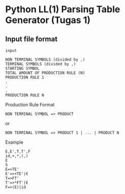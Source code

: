 # Python LL(1) Parsing Table Generator (Tugas 1)


## Input file format
`input`
```
NON TERMINAL SYMBOLS (divided by ,)
TERMINAL SYMBOLS (divided by ,)
STARTING SYMBOL
TOTAL AMOUNT OF PRODUCTION RULE (N)
PRODUCTION RULE 1
.
.
.
PRODUCTION RULE N
```

Production Rule Format
```
NON TERMINAL SYMBOL => PRODUCT
```

or

```
NON TERMINAL SYMBOL => PRODUCT 1 | ... | PRODUCT N
```

Example

```
E,E',T,T',F
id,+,*,(,)
E
5
E=>TE'
E'=>+TE'|Є
T=>FT'
T'=>*FT'|Є
F=>(E)|id
```